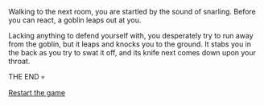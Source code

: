 Walking to the next room, you are startled by the sound of snarling. Before you can react, a goblin leaps out at you.

Lacking anything to defend yourself with, you desperately try to run away from the goblin, but it leaps and knocks you to the ground. It stabs you in the back as you try to swat it off, and its knife next comes down upon your throat.

THE END 💀

[Restart the game](../begin-journey.md)
